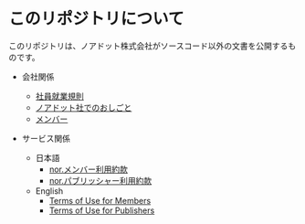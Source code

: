 # このリポジトリについて
このリポジトリは、ノアドット株式会社がソースコード以外の文書を公開するものです。

- 会社関係
  - [社員就業規則](employeehandbook.md)
  - [ノアドット社でのおしごと](workingatnordot.md)
  - [メンバー](ourteam.md)

- サービス関係
  - 日本語
    - [nor.メンバー利用約款](tou_members_ja.md)
    - [nor.パブリッシャー利用約款](tou_publishers_ja.md)
  - English
    - [Terms of Use for Members](tou_members_en.md)
    - [Terms of Use for Publishers](tou_publishers_en.md)
